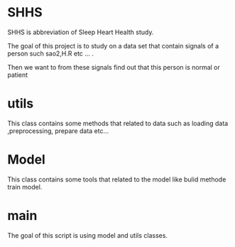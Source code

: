 # SHHS

SHHS is abbreviation of Sleep Heart Health study.

The goal of this project is to study on a data set that contain signals of a person such sao2,H.R etc ... .

Then we want to from these signals find out that this person is normal or patient 

# utils 

This class contains some methods that related to data such as loading data ,preprocessing, prepare data etc...

# Model

This class contains some tools that related to the model like  bulid methode train model.

# main

The goal of this script is using model and utils classes.

